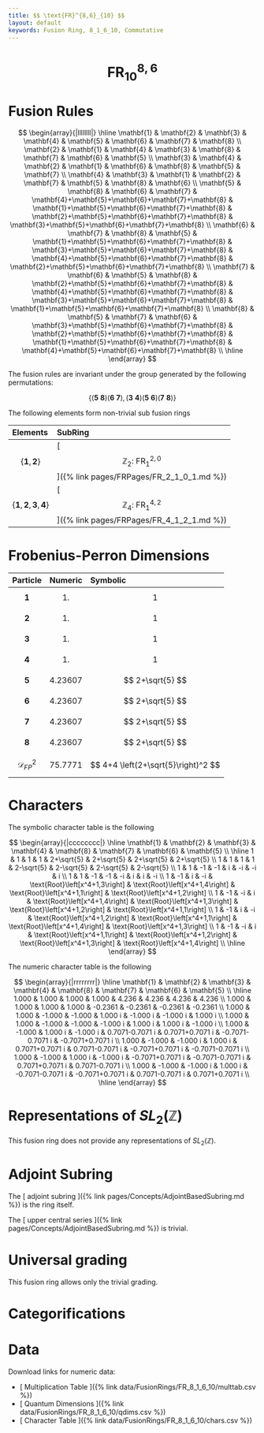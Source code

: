 ```yaml
---
title: $$ \text{FR}^{8,6}_{10} $$
layout: default
keywords: Fusion Ring, 8_1_6_10, Commutative
---
```

# $$ \text{FR}^{8,6}_{10} $$


# Fusion Rules

$$
\begin{array}{|llllllll|}
\hline
 \mathbf{1} & \mathbf{2} & \mathbf{3} & \mathbf{4} & \mathbf{5} & \mathbf{6} & \mathbf{7} & \mathbf{8} \\
 \mathbf{2} & \mathbf{1} & \mathbf{4} & \mathbf{3} & \mathbf{8} & \mathbf{7} & \mathbf{6} & \mathbf{5} \\
 \mathbf{3} & \mathbf{4} & \mathbf{2} & \mathbf{1} & \mathbf{6} & \mathbf{8} & \mathbf{5} & \mathbf{7} \\
 \mathbf{4} & \mathbf{3} & \mathbf{1} & \mathbf{2} & \mathbf{7} & \mathbf{5} & \mathbf{8} & \mathbf{6} \\
 \mathbf{5} & \mathbf{8} & \mathbf{6} & \mathbf{7} & \mathbf{4}+\mathbf{5}+\mathbf{6}+\mathbf{7}+\mathbf{8} & \mathbf{1}+\mathbf{5}+\mathbf{6}+\mathbf{7}+\mathbf{8} & \mathbf{2}+\mathbf{5}+\mathbf{6}+\mathbf{7}+\mathbf{8} & \mathbf{3}+\mathbf{5}+\mathbf{6}+\mathbf{7}+\mathbf{8} \\
 \mathbf{6} & \mathbf{7} & \mathbf{8} & \mathbf{5} & \mathbf{1}+\mathbf{5}+\mathbf{6}+\mathbf{7}+\mathbf{8} & \mathbf{3}+\mathbf{5}+\mathbf{6}+\mathbf{7}+\mathbf{8} & \mathbf{4}+\mathbf{5}+\mathbf{6}+\mathbf{7}+\mathbf{8} & \mathbf{2}+\mathbf{5}+\mathbf{6}+\mathbf{7}+\mathbf{8} \\
 \mathbf{7} & \mathbf{6} & \mathbf{5} & \mathbf{8} & \mathbf{2}+\mathbf{5}+\mathbf{6}+\mathbf{7}+\mathbf{8} & \mathbf{4}+\mathbf{5}+\mathbf{6}+\mathbf{7}+\mathbf{8} & \mathbf{3}+\mathbf{5}+\mathbf{6}+\mathbf{7}+\mathbf{8} & \mathbf{1}+\mathbf{5}+\mathbf{6}+\mathbf{7}+\mathbf{8} \\
 \mathbf{8} & \mathbf{5} & \mathbf{7} & \mathbf{6} & \mathbf{3}+\mathbf{5}+\mathbf{6}+\mathbf{7}+\mathbf{8} & \mathbf{2}+\mathbf{5}+\mathbf{6}+\mathbf{7}+\mathbf{8} & \mathbf{1}+\mathbf{5}+\mathbf{6}+\mathbf{7}+\mathbf{8} & \mathbf{4}+\mathbf{5}+\mathbf{6}+\mathbf{7}+\mathbf{8} \\
\hline
\end{array}
$$


The fusion rules are invariant under the group generated by the following permutations:

$$ \{(\mathbf{5} \  \mathbf{8}) (\mathbf{6} \  \mathbf{7}), (\mathbf{3} \  \mathbf{4}) (\mathbf{5} \  \mathbf{6}) (\mathbf{7} \  \mathbf{8})\} $$


The following elements form non-trivial sub fusion rings

| Elements | SubRing |
| :------ | :------ |
| $$ \{\mathbf{1},\mathbf{2}\} $$ | [ $$ \mathbb{Z}_2:\ \text{FR}^{2,0}_{1} $$ ]({% link pages/FRPages/FR_2_1_0_1.md %}) |
| $$ \{\mathbf{1},\mathbf{2},\mathbf{3},\mathbf{4}\} $$ | [ $$ \mathbb{Z}_4:\ \text{FR}^{4,2}_{1} $$ ]({% link pages/FRPages/FR_4_1_2_1.md %}) |

# Frobenius-Perron Dimensions

| Particle | Numeric | Symbolic |
| :------ | :------ | :------ |
| $$ \mathbf{1} $$ | $$ 1. $$ | $$ 1 $$ |
| $$ \mathbf{2} $$ | $$ 1. $$ | $$ 1 $$ |
| $$ \mathbf{3} $$ | $$ 1. $$ | $$ 1 $$ |
| $$ \mathbf{4} $$ | $$ 1. $$ | $$ 1 $$ |
| $$ \mathbf{5} $$ | $$ 4.23607 $$ | $$ 2+\sqrt{5} $$ |
| $$ \mathbf{6} $$ | $$ 4.23607 $$ | $$ 2+\sqrt{5} $$ |
| $$ \mathbf{7} $$ | $$ 4.23607 $$ | $$ 2+\sqrt{5} $$ |
| $$ \mathbf{8} $$ | $$ 4.23607 $$ | $$ 2+\sqrt{5} $$ |
| $$ \mathcal{D}_{FP}^2 $$ | $$ 75.7771 $$ | $$ 4+4 \left(2+\sqrt{5}\right)^2 $$ |

# Characters

The symbolic character table is the following

$$
\begin{array}{|cccccccc|}
\hline
 \mathbf{1} & \mathbf{2} & \mathbf{3} & \mathbf{4} & \mathbf{8} & \mathbf{7} & \mathbf{6} & \mathbf{5} \\
\hline
 1 & 1 & 1 & 1 & 2+\sqrt{5} & 2+\sqrt{5} & 2+\sqrt{5} & 2+\sqrt{5} \\
 1 & 1 & 1 & 1 & 2-\sqrt{5} & 2-\sqrt{5} & 2-\sqrt{5} & 2-\sqrt{5} \\
 1 & 1 & -1 & -1 & i & -i & -i & i \\
 1 & 1 & -1 & -1 & -i & i & i & -i \\
 1 & -1 & i & -i & \text{Root}\left[x^4+1,3\right] & \text{Root}\left[x^4+1,4\right] & \text{Root}\left[x^4+1,1\right] & \text{Root}\left[x^4+1,2\right] \\
 1 & -1 & -i & i & \text{Root}\left[x^4+1,4\right] & \text{Root}\left[x^4+1,3\right] & \text{Root}\left[x^4+1,2\right] & \text{Root}\left[x^4+1,1\right] \\
 1 & -1 & i & -i & \text{Root}\left[x^4+1,2\right] & \text{Root}\left[x^4+1,1\right] & \text{Root}\left[x^4+1,4\right] & \text{Root}\left[x^4+1,3\right] \\
 1 & -1 & -i & i & \text{Root}\left[x^4+1,1\right] & \text{Root}\left[x^4+1,2\right] & \text{Root}\left[x^4+1,3\right] & \text{Root}\left[x^4+1,4\right] \\
\hline
\end{array}
$$

The numeric character table is the following

$$
\begin{array}{|rrrrrrrr|}
\hline
 \mathbf{1} & \mathbf{2} & \mathbf{3} & \mathbf{4} & \mathbf{8} & \mathbf{7} & \mathbf{6} & \mathbf{5} \\
\hline
 1.000 & 1.000 & 1.000 & 1.000 & 4.236 & 4.236 & 4.236 & 4.236 \\
 1.000 & 1.000 & 1.000 & 1.000 & -0.2361 & -0.2361 & -0.2361 & -0.2361 \\
 1.000 & 1.000 & -1.000 & -1.000 & 1.000 i & -1.000 i & -1.000 i & 1.000 i \\
 1.000 & 1.000 & -1.000 & -1.000 & -1.000 i & 1.000 i & 1.000 i & -1.000 i \\
 1.000 & -1.000 & 1.000 i & -1.000 i & 0.7071-0.7071 i & 0.7071+0.7071 i & -0.7071-0.7071 i & -0.7071+0.7071 i \\
 1.000 & -1.000 & -1.000 i & 1.000 i & 0.7071+0.7071 i & 0.7071-0.7071 i & -0.7071+0.7071 i & -0.7071-0.7071 i \\
 1.000 & -1.000 & 1.000 i & -1.000 i & -0.7071+0.7071 i & -0.7071-0.7071 i & 0.7071+0.7071 i & 0.7071-0.7071 i \\
 1.000 & -1.000 & -1.000 i & 1.000 i & -0.7071-0.7071 i & -0.7071+0.7071 i & 0.7071-0.7071 i & 0.7071+0.7071 i \\
\hline
\end{array}
$$

# Representations of $SL_2(\mathbb{Z})$

This fusion ring does not provide any representations of $SL_2(\mathbb{Z}).$

# Adjoint Subring

The [ adjoint subring ]({% link pages/Concepts/AdjointBasedSubring.md %}) is the ring itself.

The [ upper central series ]({% link pages/Concepts/AdjointBasedSubring.md %}) is trivial.

# Universal grading

This fusion ring allows only the trivial grading.

# Categorifications



# Data

Download links for numeric data:

* [ Multiplication Table ]({% link data/FusionRings/FR_8_1_6_10/multtab.csv %})
* [ Quantum Dimensions ]({% link data/FusionRings/FR_8_1_6_10/qdims.csv %})
* [ Character Table ]({% link data/FusionRings/FR_8_1_6_10/chars.csv %})